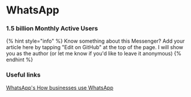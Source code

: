 # WhatsApp

### 1.5 billion Monthly Active Users 



{% hint style="info" %}
Know something about this Messenger? Add your article here by tapping "Edit on GitHub" at the top of the page. I will show you as the author \(or let me know if you'd like to leave it anonymous\)
{% endhint %}

### Useful links

[WhatsApp's How businesses use WhatsApp](https://www.whatsapp.com/business/customer-stories)

